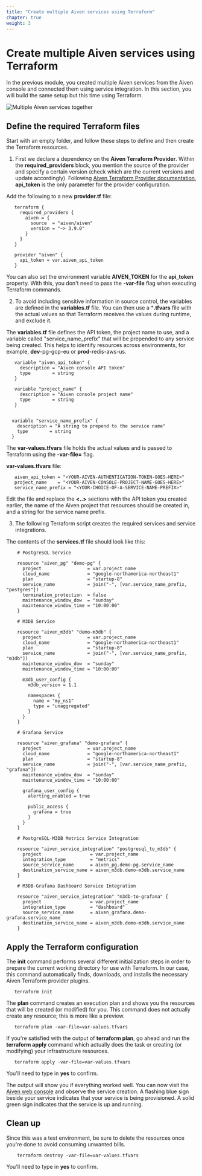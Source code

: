 ```yaml
---
title: "Create multiple Aiven services using Terraform"
chapter: true
weight: 3
---
```


# Create multiple Aiven services using Terraform

In the previous module, you created multiple Aiven services from the Aiven console and connected them using service integration. In this section, you will build the same setup but this time using Terraform.

![Multiple Aiven services together](/images/multiple-aiven-services.png)

## Define the required Terraform files

Start with an empty folder, and follow these steps to define and then create the Terraform resources.

1. First we declare a dependency on the **Aiven Terraform Provider**. Within the **required_providers** block, you mention the source of the provider and specify a certain version (check which are the current versions and update accordingly).
Following [Aiven Terraform Provider documentation](https://registry.terraform.io/providers/aiven/aiven/latest/docs), **api_token** is the only parameter for the provider configuration.

Add the following to a new **provider.tf** file:

```
   terraform {
     required_providers {
       aiven = {
         source  = "aiven/aiven"
         version = "~> 3.9.0"
       }
     }
   }
   
   provider "aiven" {
     api_token = var.aiven_api_token
   }
```

You can also set the environment variable **AIVEN_TOKEN** for the **api_token** property. With this, you don't need to pass the **-var-file** flag when executing Terraform commands.
 
2. To avoid including sensitive information in source control, the variables are defined in the **variables.tf** file. You can then use a ***.tfvars** file with the actual values so that Terraform receives the values during runtime, and exclude it.

The **variables.tf** file defines the API token, the project name to use, and a variable called "service_name_prefix" that will be prepended to any service being created. This helps to identify resources across environments, for example, **dev**-pg-gcp-eu or **prod**-redis-aws-us. 

```
   variable "aiven_api_token" {
     description = "Aiven console API token"
     type        = string
   }
   
   variable "project_name" {
     description = "Aiven console project name"
     type        = string
   }


  variable "service_name_prefix" {
    description = "A string to prepend to the service name"
    type        = string
  }
```   
   
The **var-values.tfvars** file holds the actual values and is passed to Terraform using the **-var-file=** flag.

**var-values.tfvars** file:

```
   aiven_api_token = "<YOUR-AIVEN-AUTHENTICATION-TOKEN-GOES-HERE>"
   project_name    = "<YOUR-AIVEN-CONSOLE-PROJECT-NAME-GOES-HERE>"
   service_name_prefix = "<YOUR-CHOICE-OF-A-SERVICE-NAME-PREFIX>"
```

Edit the file and replace the **<..>** sections with the API token you created earlier, the name of the Aiven project that resources should be created in, and a string for the service name prefix.

3.  The following Terraform script creates the required services and service integrations.

The contents of the **services.tf** file should look like this:

```
    # PostgreSQL Service

    resource "aiven_pg" "demo-pg" {
      project                 = var.project_name
      cloud_name              = "google-northamerica-northeast1"
      plan                    = "startup-8"
      service_name            = join("-", [var.service_name_prefix, "postgres"])
      termination_protection  = false
      maintenance_window_dow  = "sunday"
      maintenance_window_time = "10:00:00"
    }

    # M3DB Service

    resource "aiven_m3db" "demo-m3db" {
      project                 = var.project_name
      cloud_name              = "google-northamerica-northeast1"
      plan                    = "startup-8"
      service_name            = join("-", [var.service_name_prefix, "m3db"])
      maintenance_window_dow  = "sunday"
      maintenance_window_time = "10:00:00"

      m3db_user_config {
        m3db_version = 1.1

        namespaces {
          name = "my_ns1"
          type = "unaggregated"
        }
      }
    }

    # Grafana Service

    resource "aiven_grafana" "demo-grafana" {
      project                 = var.project_name
      cloud_name              = "google-northamerica-northeast1"
      plan                    = "startup-8"
      service_name            = join("-", [var.service_name_prefix, "grafana"])
      maintenance_window_dow  = "sunday"
      maintenance_window_time = "10:00:00"

      grafana_user_config {
        alerting_enabled = true

        public_access {
          grafana = true
        }
      }
    }

    # PostgreSQL-M3DB Metrics Service Integration

    resource "aiven_service_integration" "postgresql_to_m3db" {
      project                  = var.project_name
      integration_type         = "metrics"
      source_service_name      = aiven_pg.demo-pg.service_name
      destination_service_name = aiven_m3db.demo-m3db.service_name
    }

    # M3DB-Grafana Dashboard Service Integration

    resource "aiven_service_integration" "m3db-to-grafana" {
      project                  = var.project_name
      integration_type         = "dashboard"
      source_service_name      = aiven_grafana.demo-grafana.service_name
      destination_service_name = aiven_m3db.demo-m3db.service_name
    }
```   
    
## Apply the Terraform configuration

The **init** command performs several different initialization steps in order to prepare the current working directory for use with Terraform. In our case, this command automatically finds, downloads, and installs the necessary Aiven Terraform provider plugins.

```
   terraform init 
```

The **plan** command creates an execution plan and shows you the resources that will be created (or modified) for you. This command does not actually create any resource; this is more like a preview.

```
   terraform plan -var-file=var-values.tfvars
```

If you're satisfied with the output of **terraform plan**, go ahead and run the **terraform apply** command which actually does the task or creating (or modifying) your infrastructure resources. 

```
   terraform apply -var-file=var-values.tfvars
```

You'll need to type in **yes** to confirm. 

The output will show you if everything worked well. You can now visit the [Aiven web console](https://console.aiven.io) and observe the service creation. A flashing blue sign beside your service indicates that your service is being provisioned. A solid green sign indicates that the service is up and running.

## Clean up

Since this was a test environment, be sure to delete the resources once you're done to avoid consuming unwanted bills. 

```
    terraform destroy -var-file=var-values.tfvars
```

You'll need to type in **yes** to confirm.
